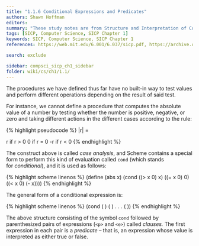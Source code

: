 ```yaml
---
title: "1.1.6 Conditional Expressions and Predicates"
authors: Shawn Hoffman
editors: 
summary: "These study notes are from Structure and Interpretation of Computer Programs - 2nd Edition (MIT Electrical Engineering and Computer Science) by Abelson, H. and Sussman, G."
tags: [SICP, Computer Science, SICP Chapter 1]
keywords: SICP, Computer Science, SICP Chapter 1
references: https://web.mit.edu/6.001/6.037/sicp.pdf, https://archive.org/details/ucberkeley_webcast_l28HAzKy0N8

search: exclude

sidebar: compsci_sicp_ch1_sidebar
folder: wiki/cs/ch1/1.1/
---
```


The procedures we have defined thus far have no built-in way to test values and perform different operations depending on the result of said test.

For instance, we cannot define a procedure that computes the absolute value of a number by testing whether the number is positive, negative, or zero and taking different actions in the different cases according to the rule:

{% highlight pseudocode %}
|r| =

r if r > 0
0 if r = 0
-r if r < 0
{% endhighlight %}

The construct above is called *case analysis*, and Scheme contains a special form to perform this kind of evaluation called `cond` (which stands for *conditional*), and it is used as follows:

{% highlight scheme linenos %}
(define (abs x)
    (cond ((> x 0) x)
          ((= x 0) 0)
          ((< x 0) (- x))))
{% endhighlight %}

The general form of a conditional expression is:

{% highlight scheme linenos %}
(cond (<p1> <e1>)
      (<p2> <e2>)
      .
      .
      .
      (<pn> <en>))
{% endhighlight %}

The above structure consisting of the symbol `cond` followed by parenthesized pairs of expressions (`<p>` and `<e>`) called *clauses.* The first expression in each pair is a *predicate* – that is, an expression whose value is interpreted as either true or false.
